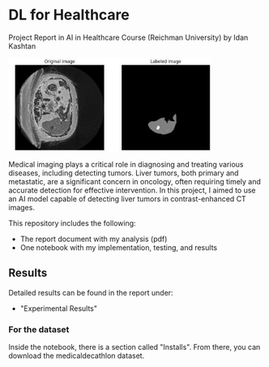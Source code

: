 # DL for Healthcare
Project Report in AI in Healthcare Course (Reichman University)
by Idan Kashtan

<img src="Liver_tumor.jpg" alt="Liver Tumor" width="400"/>

Medical imaging plays a critical role in diagnosing and treating various diseases, including
detecting tumors. Liver tumors, both primary and metastatic, are a significant concern in
oncology, often requiring timely and accurate detection for effective intervention. In this
project, I aimed to use an AI model capable of detecting liver tumors in contrast-enhanced
CT images.

This repository includes the following:
* The report document with my analysis (pdf)
* One notebook with my implementation, testing, and results

## Results
Detailed results can be found in the report under:
* "Experimental Results"

### For the dataset
Inside the notebook, there is a section called "Installs". From there, you can download the medicaldecathlon dataset. 
